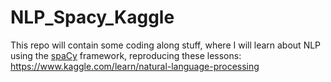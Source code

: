 # NLP_Spacy_Kaggle
This repo will contain some coding along stuff, where I will learn about NLP using the [spaCy](https://spacy.io/) framework, reproducing these lessons: https://www.kaggle.com/learn/natural-language-processing
